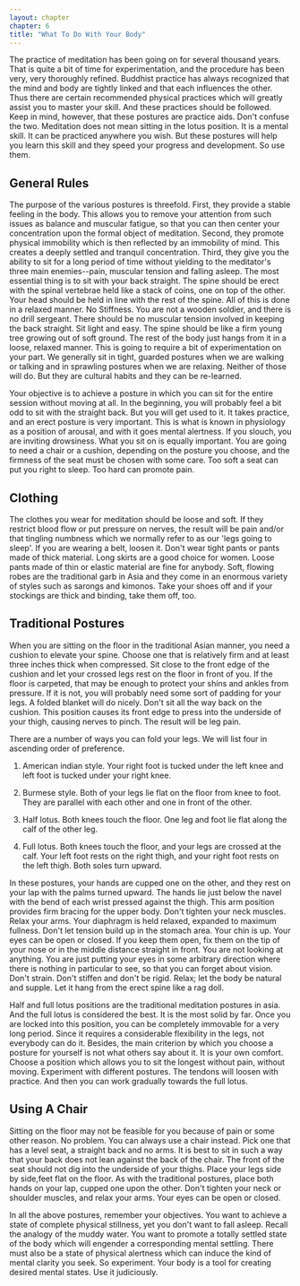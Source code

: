 ```yaml
---
layout: chapter
chapter: 6
title: "What To Do With Your Body"
---
```


The practice of meditation has been going on for several thousand years. That is quite a bit of time for experimentation, and the procedure has been very, very thoroughly refined. Buddhist practice has always recognized that the mind and body are tightly linked and that each influences the other. Thus there are certain recommended physical practices which will greatly assist you to master your skill. And these practices should be followed. Keep in mind, however, that these postures are practice aids. Don't confuse the two. Meditation does not mean sitting in the lotus position. It is a mental skill. It can be practiced anywhere you wish. But these postures will help you learn this skill and they speed your progress and development. So use them.

## General Rules

The purpose of the various postures is threefold. First, they provide a stable feeling in the body. This allows you to remove your attention from such issues as balance and muscular fatigue, so that you can then center your concentration upon the formal object of meditation. Second, they promote physical immobility which is then reflected by an immobility of mind. This creates a deeply settled and tranquil concentration. Third, they give you the ability to sit for a long period of time without yielding to the meditator's three main enemies--pain, muscular tension and falling asleep. The most essential thing is to sit with your back straight. The spine should be erect with the spinal vertebrae held like a stack of coins, one on top of the other. Your head should be held in line with the rest of the spine. All of this is done in a relaxed manner. No Stiffness. You are not a wooden soldier, and there is no drill sergeant. There should be no muscular tension involved in keeping the back straight. Sit light and easy. The spine should be like a firm young tree growing out of soft ground. The rest of the body just hangs from it in a loose, relaxed manner. This is going to require a bit of experimentation on your part. We generally sit in tight, guarded postures when we are walking or talking and in sprawling postures when we are relaxing. Neither of those will do. But they are cultural habits and they can be re-learned.

Your objective is to achieve a posture in which you can sit for the entire session without moving at all. In the beginning, you will probably feel a bit odd to sit with the straight back. But you will get used to it. It takes practice, and an erect posture is very important. This is what is known in physiology as a position of arousal, and with it goes mental alertness. If you slouch, you are inviting drowsiness. What you sit on is equally important. You are going to need a chair or a cushion, depending on the posture you choose, and the firmness of the seat must be chosen with some care. Too soft a seat can put you right to sleep. Too hard can promote pain.

## Clothing

The clothes you wear for meditation should be loose and soft. If they restrict blood flow or put pressure on nerves, the result will be pain and/or that tingling numbness which we normally refer to as our 'legs going to sleep'. If you are wearing a belt, loosen it. Don't wear tight pants or pants made of thick material. Long skirts are a good choice for women. Loose pants made of thin or elastic material are fine for anybody. Soft, flowing robes are the traditional garb in Asia and they come in an enormous variety of styles such as sarongs and kimonos. Take your shoes off and if your stockings are thick and binding, take them off, too.

## Traditional Postures

When you are sitting on the floor in the traditional Asian manner, you need a cushion to elevate your spine. Choose one that is relatively firm and at least three inches thick when compressed. Sit close to the front edge of the cushion and let your crossed legs rest on the floor in front of you. If the floor is carpeted, that may be enough to protect your shins and ankles from pressure. If it is not, you will probably need some sort of padding for your legs. A folded blanket will do nicely. Don't sit all the way back on the cushion. This position causes its front edge to press into the underside of your thigh, causing nerves to pinch. The result will be leg pain.

There are a number of ways you can fold your legs. We will list four in ascending order of preference.


1. American indian style. Your right foot is tucked under the left knee and left foot is tucked under your right knee.

2. Burmese style. Both of your legs lie flat on the floor from knee to foot. They are parallel with each other and one in front of the other.

3. Half lotus. Both knees touch the floor. One leg and foot lie flat along the calf of the other leg.

4. Full lotus. Both knees touch the floor, and your legs are crossed at the calf. Your left foot rests on the right thigh, and your right foot rests on the left thigh. Both soles turn upward.


In these postures, your hands are cupped one on the other, and they rest on your lap with the palms turned upward. The hands lie just below the navel with the bend of each wrist pressed against the thigh. This arm position provides firm bracing for the upper body. Don't tighten your neck muscles. Relax your arms. Your diaphragm is held relaxed, expanded to maximum fullness. Don't let tension build up in the stomach area. Your chin is up. Your eyes can be open or closed. If you keep them open, fix them on the tip of your nose or in the middle distance straight in front. You are not looking at anything. You are just putting your eyes in some arbitrary direction where there is nothing in particular to see, so that you can forget about vision. Don't strain. Don't stiffen and don't be rigid. Relax; let the body be natural and supple. Let it hang from the erect spine like a rag doll.

Half and full lotus positions are the traditional meditation postures in asia. And the full lotus is considered the best. It is the most solid by far. Once you are locked into this position, you can be completely immovable for a very long period. Since it requires a considerable flexibility in the legs, not everybody can do it. Besides, the main criterion by which you choose a posture for yourself is not what others say about it. It is your own comfort. Choose a position which allows you to sit the longest without pain, without moving. Experiment with different postures. The tendons will loosen with practice. And then you can work gradually towards the full lotus.

## Using A Chair

Sitting on the floor may not be feasible for you because of pain or some other reason. No problem. You can always use a chair instead. Pick one that has a level seat, a straight back and no arms. It is best to sit in such a way that your back does not lean against the back of the chair. The front of the seat should not dig into the underside of your thighs. Place your legs side by side,feet flat on the floor. As with the traditional postures, place both hands on your lap, cupped one upon the other. Don't tighten your neck or shoulder muscles, and relax your arms. Your eyes can be open or closed.

In all the above postures, remember your objectives. You want to achieve a state of complete physical stillness, yet you don't want to fall asleep. Recall the analogy of the muddy water. You want to promote a totally settled state of the body which will engender a corresponding mental settling. There must also be a state of physical alertness which can induce the kind of mental clarity you seek. So experiment. Your body is a tool for creating desired mental states. Use it judiciously.
